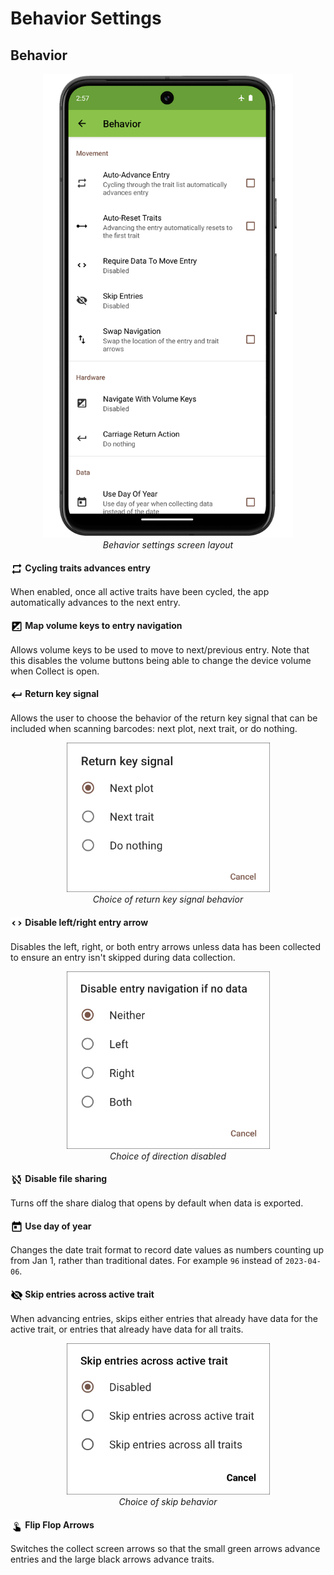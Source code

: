 Behavior Settings
=================

Behavior
--------

<figure align="center" class="image">
  <img src="/_static/images/settings/behavior/settings_behavior_framed.png" width="400px"> 
  <figcaption><i>Behavior settings screen
layout</i></figcaption> 
</figure>

#### <img ref="repeat" style="vertical-align: middle;" src="/_static/icons/settings/behavior/repeat.png" width="20px"> Cycling traits advances entry

When enabled, once all active traits have been cycled, the app
automatically advances to the next entry.

#### <img ref="volume" style="vertical-align: middle;" src="/_static/icons/settings/behavior/contrast-box.png" width="20px"> Map volume keys to entry navigation

Allows volume keys to be used to move to next/previous entry. Note that
this disables the volume buttons being able to change the device volume
when Collect is open.

#### <img ref="return" style="vertical-align: middle;" src="/_static/icons/settings/behavior/keyboard-return.png" width="20px"> Return key signal

Allows the user to choose the behavior of the return key signal that can
be included when scanning barcodes: next plot, next trait, or do
nothing.

<figure align="center" class="image">
  <img src="/_static/images/settings/behavior/settings_behavior_return.png" width="325px"> 
  <figcaption><i>Choice of return key signal
behavior</i></figcaption> 
</figure>

#### <img ref="arrow" style="vertical-align: middle;" src="/_static/icons/settings/behavior/unfold-more-vertical.png" width="20px"> Disable left/right entry arrow

Disables the left, right, or both entry arrows unless data has been
collected to ensure an entry isn't skipped during data collection.

<figure align="center" class="image">
  <img src="/_static/images/settings/behavior/settings_behavior_disable_nav.png" width="325px"> 
  <figcaption><i>Choice of direction
disabled</i></figcaption> 
</figure>

#### <img ref="sharing" style="vertical-align: middle;" src="/_static/icons/settings/behavior/sync-off.png" width="20px"> Disable file sharing

Turns off the share dialog that opens by default when data is exported.

#### <img ref="day" style="vertical-align: middle;" src="/_static/icons/settings/behavior/calendar-today.png" width="20px"> Use day of year

Changes the date trait format to record date values as numbers counting
up from Jan 1, rather than traditional dates. For example `96` instead
of `2023-04-06`.

#### <img ref="skip" style="vertical-align: middle;" src="/_static/icons/settings/behavior/eye-off.png" width="20px"> Skip entries across active trait

When advancing entries, skips either entries that already have data for
the active trait, or entries that already have data for all traits.

<figure align="center" class="image">
  <img src="/_static/images/settings/behavior/settings_behavior_skip_entries.png" width="325px"> 
  <figcaption><i>Choice of skip
behavior</i></figcaption> 
</figure>

#### <img ref="flip" style="vertical-align: middle;" src="/_static/icons/settings/behavior/gesture-tap.png" width="20px"> Flip Flop Arrows

Switches the collect screen arrows so that the small green arrows
advance entries and the large black arrows advance traits.
